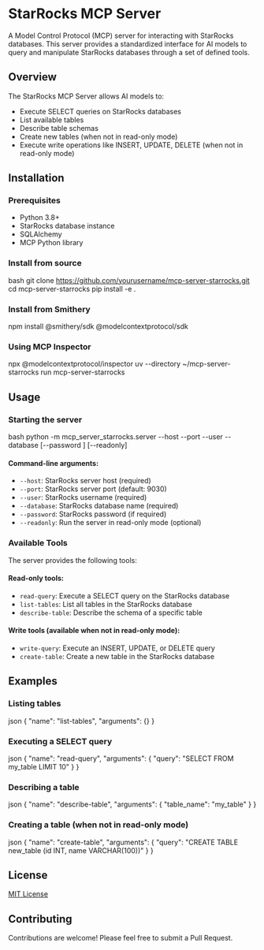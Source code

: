 # StarRocks MCP Server

A Model Control Protocol (MCP) server for interacting with StarRocks databases. This server provides a standardized interface for AI models to query and manipulate StarRocks databases through a set of defined tools.

## Overview

The StarRocks MCP Server allows AI models to:
- Execute SELECT queries on StarRocks databases
- List available tables
- Describe table schemas
- Create new tables (when not in read-only mode)
- Execute write operations like INSERT, UPDATE, DELETE (when not in read-only mode)

## Installation

### Prerequisites

- Python 3.8+
- StarRocks database instance
- SQLAlchemy
- MCP Python library

### Install from source
bash
git clone https://github.com/yourusername/mcp-server-starrocks.git
cd mcp-server-starrocks
pip install -e .

### Install from Smithery
npm install @smithery/sdk @modelcontextprotocol/sdk

### Using MCP Inspector
npx @modelcontextprotocol/inspector uv --directory ~/mcp-server-starrocks run mcp-server-starrocks


## Usage

### Starting the server
bash
python -m mcp_server_starrocks.server --host <starrocks-host> --port <starrocks-port> --user <username> --database <database-name> [--password <password>] [--readonly]


#### Command-line arguments:

- `--host`: StarRocks server host (required)
- `--port`: StarRocks server port (default: 9030)
- `--user`: StarRocks username (required)
- `--database`: StarRocks database name (required)
- `--password`: StarRocks password (if required)
- `--readonly`: Run the server in read-only mode (optional)

### Available Tools

The server provides the following tools:

#### Read-only tools:

- `read-query`: Execute a SELECT query on the StarRocks database
- `list-tables`: List all tables in the StarRocks database
- `describe-table`: Describe the schema of a specific table

#### Write tools (available when not in read-only mode):

- `write-query`: Execute an INSERT, UPDATE, or DELETE query
- `create-table`: Create a new table in the StarRocks database

## Examples

### Listing tables
json
{
"name": "list-tables",
"arguments": {}
}

### Executing a SELECT query
json
{
"name": "read-query",
"arguments": {
"query": "SELECT FROM my_table LIMIT 10"
}
}

### Describing a table
json
{
"name": "describe-table",
"arguments": {
"table_name": "my_table"
}
}

### Creating a table (when not in read-only mode)
json
{
"name": "create-table",
"arguments": {
"query": "CREATE TABLE new_table (id INT, name VARCHAR(100))"
}
}

## License

[MIT License](LICENSE)

## Contributing

Contributions are welcome! Please feel free to submit a Pull Request.

